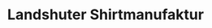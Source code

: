 ---
title: "Landshuter Shirtmanufaktur"
url: /landshut/landshuter-shirtmanufaktur/
shop: Kleidung
---